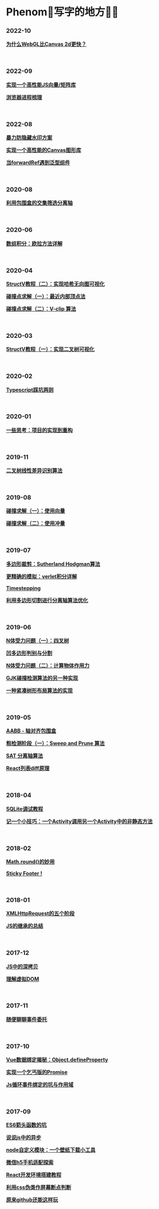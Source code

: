 # Phenom🐤写字的地方📝📝

### 2022-10
**[为什么WebGL比Canvas 2d更快？](https://www.yuque.com/phenom/apaq0q/wro6qg)**

<br/>

### 2022-09
**[实现一个高性能JS向量/矩阵库](https://www.yuque.com/phenom/apaq0q/yipteo)**

**[浏览器进程梳理](https://www.yuque.com/phenom/apaq0q/klhliu)**

<br/>

### 2022-08
**[暴力防隐藏水印方案](https://www.yuque.com/phenom/apaq0q/vpy9mo)**

**[实现一个高性能的Canvas图形库](https://www.yuque.com/phenom/apaq0q/adivu9)**

**[当forwardRef遇到泛型组件](https://www.yuque.com/phenom/apaq0q/oixowk)**

<br/>

### 2020-08
**[利用包围盒的交集筛选分离轴](https://www.yuque.com/phenom/apaq0q/ww2k5d)**

<br/>

### 2020-06
**[数组积分：欧拉方法详解](https://www.yuque.com/phenom/apaq0q/ffgbwo)**

<br/>

### 2020-04
**[StructV教程（二）：实现哈希无向图可视化](https://github.com/phenomLi/myBlog/issues/40)**

**[碰撞点求解（一）：最近内部顶点法](https://github.com/phenomLi/myBlog/issues/41)**

**[碰撞点求解（二）：V-clip 算法](https://github.com/phenomLi/myBlog/issues/42)**

<br/>

### 2020-03
**[StructV教程（一）：实现二叉树可视化](https://github.com/phenomLi/myBlog/issues/39)**

<br/>

### 2020-02
**[Typescript踩坑两则](https://github.com/phenomLi/myBlog/issues/38)**

<br/>

### 2020-01
**[一些思考：项目的实现到重构](https://github.com/phenomLi/myBlog/issues/37)**

<br/>

### 2019-11
**[二叉树线性差异识别算法](https://github.com/phenomLi/myBlog/issues/36)**

<br/>

### 2019-08
**[碰撞求解（一）：使用向量](https://github.com/phenomLi/myBlog/issues/34)**

**[碰撞求解（二）：使用冲量](https://github.com/phenomLi/myBlog/issues/35)**

<br/>

### 2019-07
**[多边形裁剪：Sutherland Hodgman算法](https://github.com/phenomLi/myBlog/issues/30)**

**[更精确的模拟：verlet积分详解](https://github.com/phenomLi/myBlog/issues/31)**

**[Timestepping](https://github.com/phenomLi/myBlog/issues/32)**

**[利用多边形切割进行分离轴算法优化](https://github.com/phenomLi/myBlog/issues/33)**

<br/>

### 2019-06
**[N体受力问题（一）：四叉树](https://github.com/phenomLi/myBlog/issues/25)**

**[凹多边形判别与分割](https://github.com/phenomLi/myBlog/issues/26)**

**[N体受力问题（二）：计算物体作用力](https://github.com/phenomLi/myBlog/issues/27)**

**[GJK碰撞检测算法的另一种实现](https://github.com/phenomLi/myBlog/issues/28)**

**[一种紧凑树形布局算法的实现](https://github.com/phenomLi/myBlog/issues/29)**

<br/>

### 2019-05

**[AABB - 轴对齐包围盒](https://github.com/phenomLi/myBlog/issues/21)**

**[粗检测阶段（一）：Sweep and Prune 算法](https://github.com/phenomLi/myBlog/issues/22)**

**[SAT 分离轴算法](https://github.com/phenomLi/myBlog/issues/23)**

**[React列表diff原理](https://github.com/phenomLi/myBlog/issues/24)**

<br/>

### 2018-04

**[SQLite调试教程](https://github.com/phenomLi/myBlog/issues/18)**

**[记一个小技巧：一个Activity调用另一个Activity中的非静态方法](https://github.com/phenomLi/myBlog/issues/19)**

<br/>

### 2018-02

**[Math.round()的妙用](https://github.com/phenomLi/myBlog/issues/16)**

**[Sticky Footer !](https://github.com/phenomLi/myBlog/issues/17)**

<br/>

### 2018-01

**[XMLHttpRequest的五个阶段](https://github.com/phenomLi/myBlog/issues/14)**

**[JS的继承的总结](https://github.com/phenomLi/myBlog/issues/15)**

<br/>

### 2017-12

**[JS中的深拷贝](https://github.com/phenomLi/myBlog/issues/12)**

**[理解虚拟DOM](https://github.com/phenomLi/myBlog/issues/13)**

<br/>

### 2017-11

**[随便聊聊事件委托](https://github.com/phenomLi/myBlog/issues/11)**

<br/>

### 2017-10

**[Vue数据绑定揭秘：Object.defineProperty](https://github.com/phenomLi/myBlog/issues/8)**

**[实现一个乞丐版的Promise](https://github.com/phenomLi/myBlog/issues/9)**

**[Js循环事件绑定的坑与作用域](https://github.com/phenomLi/myBlog/issues/10)**

<br/>

### 2017-09

**[ES6箭头函数的坑](https://github.com/phenomLi/myBlog/issues/2)**

**[说说js中的异步](https://github.com/phenomLi/myBlog/issues/3)**

**[node自定义模块：一个壁纸下载小工具](https://github.com/phenomLi/myBlog/issues/4)**

**[微信h5手机适配探索](https://github.com/phenomLi/myBlog/issues/5)**

**[React开发环境搭建教程](https://github.com/phenomLi/myBlog/issues/6)**

**[利用css伪类作屏幕断点判断](https://github.com/phenomLi/myBlog/issues/7)**

**[原来github还能这样玩](https://github.com/phenomLi/myBlog/issues/1)**




























